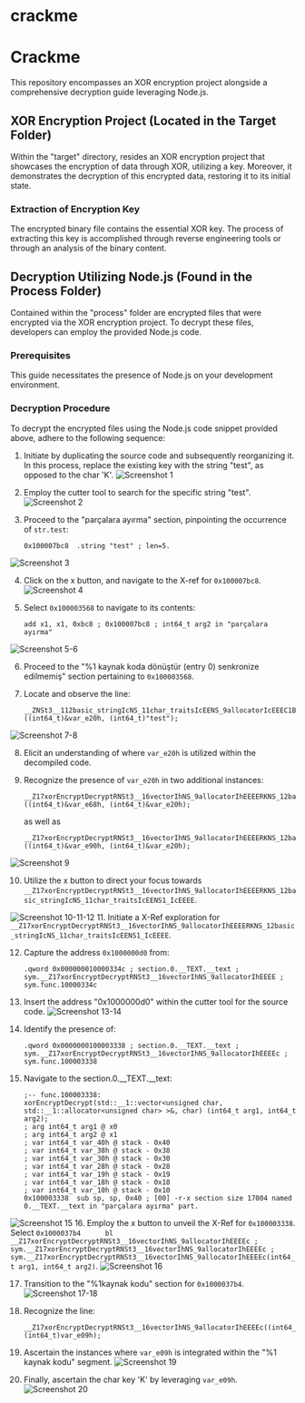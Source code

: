 # crackme

# Crackme

This repository encompasses an XOR encryption project alongside a comprehensive decryption guide leveraging Node.js.

## XOR Encryption Project (Located in the Target Folder)

Within the "target" directory, resides an XOR encryption project that showcases the encryption of data through XOR, utilizing a key. Moreover, it demonstrates the decryption of this encrypted data, restoring it to its initial state.

### Extraction of Encryption Key

The encrypted binary file contains the essential XOR key. The process of extracting this key is accomplished through reverse engineering tools or through an analysis of the binary content.

## Decryption Utilizing Node.js (Found in the Process Folder)

Contained within the "process" folder are encrypted files that were encrypted via the XOR encryption project. To decrypt these files, developers can employ the provided Node.js code.

### Prerequisites

This guide necessitates the presence of Node.js on your development environment.

### Decryption Procedure

To decrypt the encrypted files using the Node.js code snippet provided above, adhere to the following sequence:

1. Initiate by duplicating the source code and subsequently reorganizing it. In this process, replace the existing key with the string "test", as opposed to the char 'K'.
![Screenshot 1](https://github.com/haticenurel/crackme/blob/8473d72d4ea7612d72876d113094ec0e09fef721/process/img/Ekran%20Resmi%202023-08-22%2015.53.31.png)

2. Employ the cutter tool to search for the specific string "test".
![Screenshot 2](https://github.com/haticenurel/crackme/blob/8473d72d4ea7612d72876d113094ec0e09fef721/process/img/Ekran%20Resmi%202023-08-22%2013.29.01.png)

3. Proceed to the "parçalara ayırma" section, pinpointing the occurrence of `str.test`:
   ```
   0x100007bc8  .string "test" ; len=5.
   ```
![Screenshot 3](https://github.com/haticenurel/crackme/blob/8473d72d4ea7612d72876d113094ec0e09fef721/process/img/Ekran%20Resmi%202023-08-22%2013.29.09.png)

4. Click on the x button, and navigate to the X-ref for `0x100007bc8`.
![Screenshot 4](https://github.com/haticenurel/crackme/blob/8473d72d4ea7612d72876d113094ec0e09fef721/process/img/Ekran%20Resmi%202023-08-22%2013.29.33.png)

5. Select `0x100003568` to navigate to its contents:
   ```
   add x1, x1, 0xbc8 ; 0x100007bc8 ; int64_t arg2 in "parçalara ayırma"
   ```
![Screenshot 5-6](https://github.com/haticenurel/crackme/blob/8473d72d4ea7612d72876d113094ec0e09fef721/process/img/Ekran%20Resmi%202023-08-22%2013.30.58.png)

6. Proceed to the "%1 kaynak koda dönüştür (entry 0) senkronize edilmemiş" section pertaining to `0x100003568`.

7. Locate and observe the line:
   ```
   __ZNSt3__112basic_stringIcNS_11char_traitsIcEENS_9allocatorIcEEEC1B6v15006IDnEEPKc
   ((int64_t)&var_e20h, (int64_t)"test");
   ```
![Screenshot 7-8](https://github.com/haticenurel/crackme/blob/8473d72d4ea7612d72876d113094ec0e09fef721/process/img/Ekran%20Resmi%202023-08-22%2013.31.10.png)

8. Elicit an understanding of where `var_e20h` is utilized within the decompiled code.

9. Recognize the presence of `var_e20h` in two additional instances:
   ```
   __Z17xorEncryptDecryptRNSt3__16vectorIhNS_9allocatorIhEEEERKNS_12basic_stringIcNS_11char_traitsIcEENS1_IcEEEE
   ((int64_t)&var_e68h, (int64_t)&var_e20h);
   ```
   as well as
   ```
   __Z17xorEncryptDecryptRNSt3__16vectorIhNS_9allocatorIhEEEERKNS_12basic_stringIcNS_11char_traitsIcEENS1_IcEEEE
   ((int64_t)&var_e90h, (int64_t)&var_e20h);
   ```
![Screenshot 9](https://github.com/haticenurel/crackme/blob/8473d72d4ea7612d72876d113094ec0e09fef721/process/img/Ekran%20Resmi%202023-08-22%2013.31.58.png)

10. Utilize the x button to direct your focus towards `__Z17xorEncryptDecryptRNSt3__16vectorIhNS_9allocatorIhEEEERKNS_12basic_stringIcNS_11char_traitsIcEENS1_IcEEEE`.

![Screenshot 10-11-12](https://github.com/haticenurel/crackme/blob/main/process/img/Ekran%20Resmi%202023-08-22%2013.33.47.png)
11. Initiate a X-Ref exploration for `__Z17xorEncryptDecryptRNSt3__16vectorIhNS_9allocatorIhEEEERKNS_12basic_stringIcNS_11char_traitsIcEENS1_IcEEEE`.

12. Capture the address `0x1000000d0` from:
    ```
    .qword 0x000000010000334c ; section.0.__TEXT.__text ; sym.__Z17xorEncryptDecryptRNSt3__16vectorIhNS_9allocatorIhEEEE ; sym.func.10000334c
    ```

13. Insert the address "0x1000000d0" within the cutter tool for the source code.
![Screenshot 13-14](https://github.com/haticenurel/crackme/blob/main/process/img/Ekran%20Resmi%202023-08-22%2013.46.21.png)
14. Identify the presence of:
    ```
    .qword 0x0000000100003338 ; section.0.__TEXT.__text ; sym.__Z17xorEncryptDecryptRNSt3__16vectorIhNS_9allocatorIhEEEEc ; sym.func.100003338
    ```

15. Navigate to the section.0.__TEXT.__text:
    ```
    ;-- func.100003338:
    xorEncryptDecrypt(std::__1::vector<unsigned char, std::__1::allocator<unsigned char> >&, char) (int64_t arg1, int64_t arg2);
    ; arg int64_t arg1 @ x0
    ; arg int64_t arg2 @ x1
    ; var int64_t var_40h @ stack - 0x40
    ; var int64_t var_38h @ stack - 0x38
    ; var int64_t var_30h @ stack - 0x30
    ; var int64_t var_28h @ stack - 0x28
    ; var int64_t var_19h @ stack - 0x19
    ; var int64_t var_18h @ stack - 0x18
    ; var int64_t var_10h @ stack - 0x10
    0x100003338  sub sp, sp, 0x40 ; [00] -r-x section size 17004 named 0.__TEXT.__text in "parçalara ayırma" part.
    ```
![Screenshot 15](https://github.com/haticenurel/crackme/blob/main/process/img/Ekran%20Resmi%202023-08-22%2013.47.49.png)
16. Employ the x button to unveil the X-Ref for `0x100003338`. Select `0x1000037b4      bl      __Z17xorEncryptDecryptRNSt3__16vectorIhNS_9allocatorIhEEEEc ; sym.__Z17xorEncryptDecryptRNSt3__16vectorIhNS_9allocatorIhEEEEc ;  sym.__Z17xorEncryptDecryptRNSt3__16vectorIhNS_9allocatorIhEEEEc(int64_t arg1, int64_t arg2)`.
![Screenshot 16](https://github.com/haticenurel/crackme/blob/main/process/img/Ekran%20Resmi%202023-08-22%2013.48.01.png)

17. Transition to the "%1kaynak kodu" section for `0x1000037b4`.
![Screenshot 17-18](https://github.com/haticenurel/crackme/blob/main/process/img/Ekran%20Resmi%202023-08-22%2013.48.11.png)
18. Recognize the line:
    ```
    __Z17xorEncryptDecryptRNSt3__16vectorIhNS_9allocatorIhEEEEc((int64_t)&var_e50h, (int64_t)var_e09h);
    ```


19. Ascertain the instances where `var_e09h` is integrated within the "%1 kaynak kodu" segment.
![Screenshot 19](https://github.com/haticenurel/crackme/blob/main/process/img/Ekran%20Resmi%202023-08-22%2011.46.30.png)

20. Finally, ascertain the char key 'K' by leveraging `var_e09h`.
![Screenshot 20](https://github.com/haticenurel/crackme/blob/main/process/img/Ekran%20Resmi%202023-08-22%2011.53.31.png)
